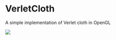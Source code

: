 # VerletCloth
A simple implementation of Verlet cloth in OpenGL

![](https://github.com/Pikachuxxxx/VerletCloth/verletcloth.png)
